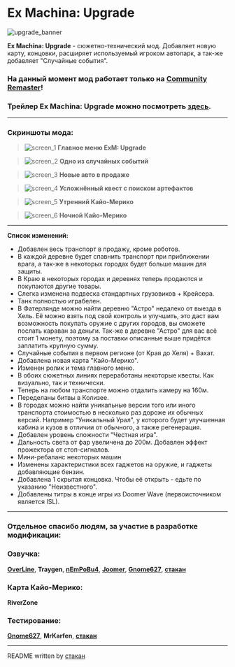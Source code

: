 # Ex Machina: Upgrade

![upgrade_banner](https://github.com/ksh1vn/Upgrade_README_preview/assets/60093741/7cae41ea-4264-4e07-b523-9d088e1cd31b)

**Ex Machina: Upgrade** - сюжетно-технический мод. Добавляет новую карту, концовки, расширяет используемый игроком автопарк, а так-же добавляет "Случайные события".

### На данный момент мод работает только на [Community Remaster](https://github.com/DeusExMachinaTeam/EM-CommunityPatch)!

### Трейлер **Ex Machina: Upgrade** можно посмотреть **[здесь](https://youtu.be/hKthXKB6Ysg)**.

-----------------------------------------------------------------------------------------------

### Скриншоты мода:

> ![screen_1](https://github.com/ksh1vn/Upgrade_README_preview/assets/60093741/984c0c3d-34bd-48da-ba8b-efe06139074a)
**Главное меню ExM: Upgrade**

> ![screen_2](https://github.com/ksh1vn/Upgrade_README_preview/assets/60093741/998a4bdc-dc62-4ba0-869e-c85cfe232f98)
**Одно из случайных событий**

> ![screen_3](https://github.com/ksh1vn/Upgrade_README_preview/assets/60093741/0896b9bd-268a-44f1-9781-d44d430d199a)
**Новые авто в продаже**

> ![screen_4](https://github.com/ksh1vn/Upgrade_README_preview/assets/60093741/d0b3275e-fe24-4d91-8d00-65eea701bfb4)
**Усложнённый квест с поиском артефактов**

> ![screen_5](https://github.com/ksh1vn/Upgrade_README_preview/assets/60093741/a3adb91b-817b-4a07-a04a-11fe22ece109)
**Утренний Кайо-Мерико**

> ![screen_6](https://github.com/ksh1vn/Upgrade_README_preview/assets/60093741/cedf7634-470d-47e5-8f7c-45e89edaa0c8)
**Ночной Кайо-Мерико**

-----------------------------------------------------------------------------------------------

**Список изменений:**

- Добавлен весь транспорт в продажу, кроме роботов.
- В каждой деревне будет спавнить транспорт при приближении врага, а так-же в некоторых городах будет больше машин для защиты.
- В Краю в некоторых городах и деревнях теперь продаются и покупаются другие товары.
- Слегка изменена подвеска стандартных грузовиков + Крейсера.
- Танк полностью играбелен.
- В Фатерлянде можно найти деревню "Астро" недалеко от выезда в Хель. Её можно взять под свой контроль и улучшить, это даст вам возможность покупать оружие с других городов, вы сможете послать караван за деньги. Так-же в деревне "Астро" для вас всё стоит 1 монету, поэтому за поставки описанные выше придётся заплатить крупную сумму.
- Случайные события в первом регионе (от Края до Хеля) + Вахат.
- Добавлена новая карта "Кайо-Мерико".
- Изменен ролик и тема главного меню.
- В обоих сюжетных линиях переработаны некоторые квесты. Как визуально, так и технически.
- Теперь на любом транспорте можно отдалить камеру на 160м.
- Переделаны битвы в Колизее.
- В городах можно найти уникальные версии того или иного транспорта стоимостью в несколько раз дороже их обычных версий. Например "Уникальный Урал", у которого будет улучшенная кабина и кузов в отличии от обычного, а также регенерация.
- Добавлен уровень сложности "Честная игра".
- Дальность света от фар увеличена до 200м. Добавлен эффект прожектора от стоп-сигналов.
- Мини-ребаланс некоторых машин
- Изменены характеристики всех гаджетов на оружие, и гаджеты добавляющие бензин.
- Добавлена 1 скрытая концовка. Чтобы её открыть - едьте по указанию "Неизвестного".
- Добавлены титры в конце игры из Doomer Wave (первоисточником является ISL).

-----------------------------------------------------------------------------------------------

### Отдельное спасибо людям, за участие в разработке модификации: 

### Озвучка:

**[OverLine](https://github.com/lineisover)**, **Traygen**, **[__nEmPoBu4__](https://github.com/lyokhatankist)**, **[Joomer](https://github.com/JoomerOffical)**, **[Gnome627](https://github.com/Gnome627)**, **[стакан](https://github.com/ksh1vn)**

### Карта Кайо-Мерико:
**RiverZone**

### Тестирование:
**[Gnome627](https://github.com/Gnome627)**, **MrKarfen**, **[стакан](https://github.com/ksh1vn)**

-----------------------------------------------------------------------------------------------

README written by [стакан](https://github.com/ksh1vn)
